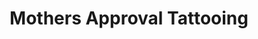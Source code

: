 ---
title: "Mothers Approval Tattooing"
url: /stevens-point/mothers-approval-tattooing/
shop: tattoo
---
